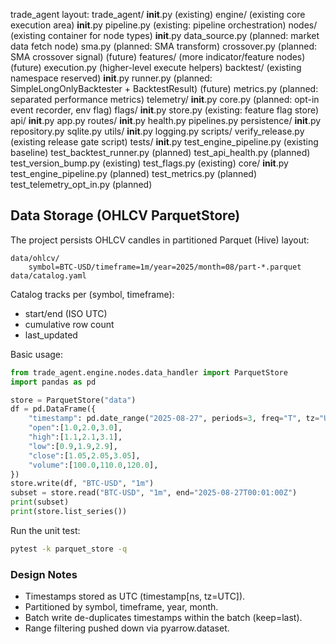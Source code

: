 trade_agent layout:
trade_agent/
**init**.py (existing)
engine/ (existing core execution area)
**init**.py
pipeline.py (existing: pipeline orchestration)
nodes/ (existing container for node types)
**init**.py
data_source.py (planned: market data fetch node)
sma.py (planned: SMA transform)
crossover.py (planned: SMA crossover signal)
(future) features/ (more indicator/feature nodes)
(future) execution.py (higher-level execute helpers)
backtest/ (existing namespace reserved)
**init**.py
runner.py (planned: SimpleLongOnlyBacktester + BacktestResult)
(future) metrics.py (planned: separated performance metrics)
telemetry/
**init**.py
core.py (planned: opt-in event recorder, env flag)
flags/
**init**.py
store.py (existing: feature flag store)
api/
**init**.py
app.py
routes/
**init**.py
health.py
pipelines.py
persistence/
**init**.py
repository.py
sqlite.py
utils/
**init**.py
logging.py
scripts/
verify_release.py (existing release gate script)
tests/
**init**.py
test_engine_pipeline.py (existing baseline)
test_backtest_runner.py (planned)
test_api_health.py (planned)
test_version_bump.py (existing)
test_flags.py (existing)
core/
**init**.py
test_engine_pipeline.py (planned)
test_metrics.py (planned)
test_telemetry_opt_in.py (planned)

## Data Storage (OHLCV ParquetStore)

The project persists OHLCV candles in partitioned Parquet (Hive) layout:

```
data/ohlcv/
    symbol=BTC-USD/timeframe=1m/year=2025/month=08/part-*.parquet
data/catalog.yaml
```

Catalog tracks per (symbol, timeframe):

- start/end (ISO UTC)
- cumulative row count
- last_updated

Basic usage:

```python
from trade_agent.engine.nodes.data_handler import ParquetStore
import pandas as pd

store = ParquetStore("data")
df = pd.DataFrame({
    "timestamp": pd.date_range("2025-08-27", periods=3, freq="T", tz="UTC"),
    "open":[1.0,2.0,3.0],
    "high":[1.1,2.1,3.1],
    "low":[0.9,1.9,2.9],
    "close":[1.05,2.05,3.05],
    "volume":[100.0,110.0,120.0],
})
store.write(df, "BTC-USD", "1m")
subset = store.read("BTC-USD", "1m", end="2025-08-27T00:01:00Z")
print(subset)
print(store.list_series())
```

Run the unit test:

```bash
pytest -k parquet_store -q
```

### Design Notes

- Timestamps stored as UTC (timestamp[ns, tz=UTC]).
- Partitioned by symbol, timeframe, year, month.
- Batch write de-duplicates timestamps within the batch (keep=last).
- Range filtering pushed down via pyarrow.dataset.
